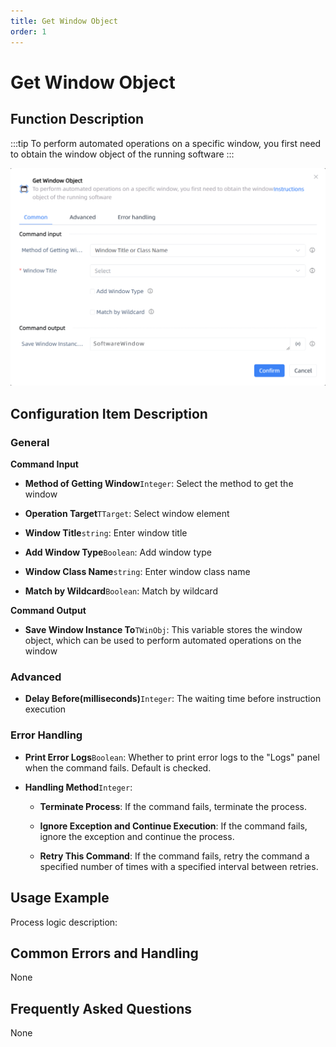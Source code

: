 ```yaml
---
title: Get Window Object
order: 1
---
```


# Get Window Object

## Function Description

:::tip 
To perform automated operations on a specific window, you first need to obtain the window object of the running software
:::

![Get Window Object](../../assets/Get%20Window%20Object_command.png)

## Configuration Item Description

### General

**Command Input**

- **Method of Getting Window**`Integer`: Select the method to get the window

- **Operation Target**`TTarget`: Select window element

- **Window Title**`string`: Enter window title

- **Add Window Type**`Boolean`: Add window type

- **Window Class Name**`string`: Enter window class name

- **Match by Wildcard**`Boolean`: Match by wildcard


**Command Output**

- **Save Window Instance To**`TWinObj`: This variable stores the window object, which can be used to perform automated operations on the window

### Advanced

- **Delay Before(milliseconds)**`Integer`: The waiting time before instruction execution

### Error Handling

- **Print Error Logs**`Boolean`: Whether to print error logs to the "Logs" panel when the command fails. Default is checked. 

- **Handling Method**`Integer`:

    - **Terminate Process**: If the command fails, terminate the process.

    - **Ignore Exception and Continue Execution**: If the command fails, ignore the exception and continue the process.

    - **Retry This Command**: If the command fails, retry the command a specified number of times with a specified interval between retries.

## Usage Example

Process logic description:

## Common Errors and Handling

None

## Frequently Asked Questions

None

